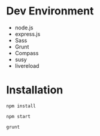 # Dev Environment

- node.js
- express.js
- Sass
- Grunt
- Compass
- susy
- livereload


# Installation

`npm install`

`npm start`

`grunt`
